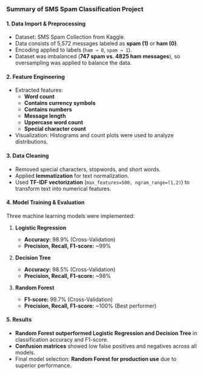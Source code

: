 ### **Summary of SMS Spam Classification Project**

#### **1. Data Import & Preprocessing**
- Dataset: SMS Spam Collection from Kaggle.
- Data consists of 5,572 messages labeled as **spam (1)** or **ham (0)**.
- Encoding applied to labels (`ham → 0`, `spam → 1`).
- Dataset was imbalanced (**747 spam vs. 4825 ham messages**), so oversampling was applied to balance the data.

#### **2. Feature Engineering**
- Extracted features:
  - **Word count**
  - **Contains currency symbols**
  - **Contains numbers**
  - **Message length**
  - **Uppercase word count**
  - **Special character count**
- Visualization: Histograms and count plots were used to analyze distributions.

#### **3. Data Cleaning**
- Removed special characters, stopwords, and short words.
- Applied **lemmatization** for text normalization.
- Used **TF-IDF vectorization** (`max_features=500, ngram_range=(1,2)`) to transform text into numerical features.

#### **4. Model Training & Evaluation**
Three machine learning models were implemented:
1. **Logistic Regression**
   - **Accuracy:** 98.9% (Cross-Validation)
   - **Precision, Recall, F1-score:** ~99%
   
2. **Decision Tree**
   - **Accuracy:** 98.5% (Cross-Validation)
   - **Precision, Recall, F1-score:** ~98%

3. **Random Forest**
   - **F1-score:** 99.7% (Cross-Validation)
   - **Precision, Recall, F1-score:** ~100% (Best performer)

#### **5. Results**
- **Random Forest outperformed Logistic Regression and Decision Tree** in classification accuracy and F1-score.
- **Confusion matrices** showed low false positives and negatives across all models.
- Final model selection: **Random Forest for production use** due to superior performance.
